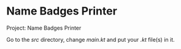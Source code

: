 # Name Badges Printer

Project: Name Badges Printer

Go to the *src* directory, change *main.kt* and put your *.kt* file(s) in it.
